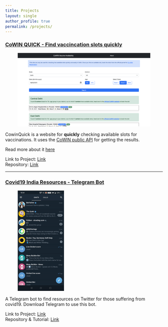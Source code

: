 ```yaml
---
title: Projects
layout: single
author_profile: true
permalink: /projects/
---
```


### [CoWIN QUICK - Find vaccincation slots quickly](/blog/cowinquick-vaccine-availability/)
<figure>
    <img src="/assets/images/projects/cowinquick/cowinquick.png">
</figure>

CowinQuick is a website for **quickly** checking available slots for vaccinations. It uses the 
[CoWIN public API](https://apisetu.gov.in/public/marketplace/api/cowin) for getting the results.

Read more about it [here](/blog/cowinquick-vaccine-availability/)

Link to Project: [Link](/cowinquick/) <br>
Repository: [Link](https://github.com/dollardhingra/cowinquick)

---

### [Covid19 India Resources - Telegram Bot]()

<figure>
    <img class="align-center" style="width: 35%;" src="/assets/images/projects/covidindiaresources/covid19IndiaResources.gif">
</figure>
A Telegram bot to find resources on Twitter for those suffering from covid19. 
Download Telegram to use this bot.

Link to Project: [Link](https://t.me/Covid19indiatwitter_bot) <br>
Repository & Tutorial: [Link](https://github.com/dollardhingra/covid19indiaresources)

